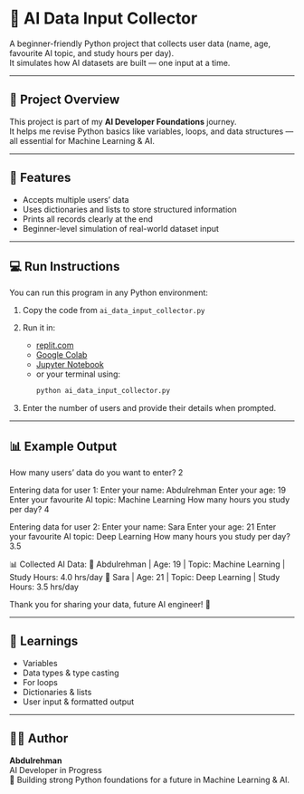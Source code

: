 # 🤖 AI Data Input Collector

A beginner-friendly Python project that collects user data (name, age, favourite AI topic, and study hours per day).  
It simulates how AI datasets are built — one input at a time.

---

## 🧩 Project Overview

This project is part of my **AI Developer Foundations** journey.  
It helps me revise Python basics like variables, loops, and data structures — all essential for Machine Learning & AI.

---

## 🧠 Features
- Accepts multiple users’ data
- Uses dictionaries and lists to store structured information
- Prints all records clearly at the end
- Beginner-level simulation of real-world dataset input

---

## 💻 Run Instructions

You can run this program in any Python environment:

1. Copy the code from `ai_data_input_collector.py`
2. Run it in:
   - [replit.com](https://replit.com)
   - [Google Colab](https://colab.research.google.com)
   - [Jupyter Notebook](https://jupyter.org/)
   - or your terminal using:
     ```bash
     python ai_data_input_collector.py
     ```

3. Enter the number of users and provide their details when prompted.

---

## 📊 Example Output

How many users’ data do you want to enter? 2

Entering data for user 1:
Enter your name: Abdulrehman
Enter your age: 19
Enter your favourite AI topic: Machine Learning
How many hours you study per day? 4

Entering data for user 2:
Enter your name: Sara
Enter your age: 21
Enter your favourite AI topic: Deep Learning
How many hours you study per day? 3.5

📊 Collected AI Data:
👤 Abdulrehman | Age: 19 | Topic: Machine Learning | Study Hours: 4.0 hrs/day
👤 Sara | Age: 21 | Topic: Deep Learning | Study Hours: 3.5 hrs/day

Thank you for sharing your data, future AI engineer! 🚀



---

## 🌱 Learnings
- Variables  
- Data types & type casting  
- For loops  
- Dictionaries & lists  
- User input & formatted output  

---

## 🧑‍💻 Author
**Abdulrehman**  
AI Developer in Progress  
📍 Building strong Python foundations for a future in Machine Learning & AI.
